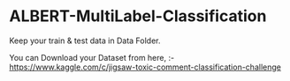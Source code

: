 # ALBERT-MultiLabel-Classification

Keep your train & test data in Data Folder.

You can Download your Dataset from here, :- https://www.kaggle.com/c/jigsaw-toxic-comment-classification-challenge
